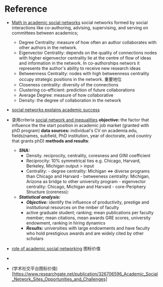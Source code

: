 # Reference 

 - [Math in academic social networks](https://www.researchgate.net/publication/284765879_The_Mathematics_of_Social_Network_Analysis_Metrics_for_Academic_Social_Networks/link/5b8cdc1fa6fdcc5f8b7a4fbe/download)
	social networks formed by social interactions like co-authoring, advising, supervising, and serving on committees between academics; 

	 - Degree Centrality: measure of how often an author collaborates with other authors in the network. 
	 - Eigenvector Centrality: depends on the quality of connections nodes with higher eigenvector centrality lie at the centre of flow of ideas and information in the network.
	 In co-authorships networs it represents the author's ability to receive new research ideas
	 -  Betweenness Centrality: nodes with high betweenness centrality occupy strategic positions in the network. 重要地位
	 - Closeness centrality: diversity of the connections
	 - Clustering co-efficient: prediction of future collaborations
	 - Average Degree: measure of how collaborative 
	 - Density: the degree of collaboration in the network  



 - [social networks explains academic success](https://www.pnas.org/content/pnas/116/3/792.full.pdf)
 
 
 - 录用criteria [social network and inequalities](https://anthrosource.onlinelibrary.wiley.com/doi/pdf/10.1111/aman.13158)
 **objective:** the factor that influence the the start position in academic job market (granted with phD program)
 **data sources:** individual's CV on academia.edu, fields(names, subfield, PhD institution, year of doctorate, and country that grants phD)
 **methods and results**: 
	 - ***SNA:*** 
		 - Density. reciprocity, centrality, coresness and GINI coefficient 
		 - Reciprocity: 10% symmetrical ties e.g. Chicago, Harvard, Berkeley, Michigan output > input
		 - Centrality:
				 - degree centrality: Michigan <=> diverse programs than Chicago and Harvard
				 - betweeness centrality: Michigan, Arizona as bridge to other university program 
				 - eigenvector centrality: Chicago, Michigan and Harvard 
				 - core-Periphery Structure (coreness): 
	 - ***Statistical analysis:*** 
		 - ***Objective:*** identify the influence of productivity, prestige and institutional resources on the nmber of faculty  
		 - active graduate student; ranking; mean publications per faculty member; mean citations, mean awards GRE scores, university endowment, ranking in hiring dynamics
		 - ***Results:***  universities with large endowments and have faculty who hold prestigious awards and are widely cited by other scholars
 
 
 - [role of academic social networking](https://www.researchgate.net/publication/267642307_Academics_and_their_online_networks_Exploring_the_role_of_academic_social_networking_sites)
	图标价值
 - 
 - (学术社交平台图标价值)[https://www.researchgate.net/publication/326706596_Academic_Social_Network_Sites_Opportunities_and_Challenges]

<!--stackedit_data:
eyJoaXN0b3J5IjpbMjc3Njc3NDg3XX0=
-->